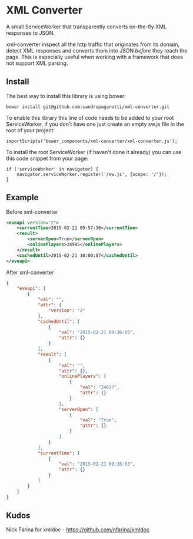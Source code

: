 # XML Converter

A small ServiceWorker that transparently converts on-the-fly XML responses to JSON. 

xml-converter inspect all the http traffic that originates from its domain, detect
XML responses and converts them into JSON _before_ they reach the page. This is 
especially useful when working with a framework that does not support XML parsing.

## Install

The best way to install this library is using bower: 
```
bower install git@github.com:sandropaganotti/xml-converter.git
```

To enable this library this line of code needs to be added to your root 
ServiceWorker, if you don't have one just create an empty sw.js file in the 
root of your project:

```
importScripts('bower_components/xml-converter/xml-converter.js');
```

To install the root ServiceWorker (if haven't done it already) you can use this
code snippet from your page:

```
if ('serviceWorker' in navigator) {
    navigator.serviceWorker.register('/sw.js', {scope: '/'});
}
```

## Example 

Before xml-converter

```xml
<eveapi version="2">
    <currentTime>2015-02-21 09:57:30</currentTime>
    <result>
        <serverOpen>True</serverOpen>
        <onlinePlayers>24985</onlinePlayers>
    </result>
    <cachedUntil>2015-02-21 10:00:07</cachedUntil>
</eveapi>
```

After xml-converter

```json
{
    "eveapi": [
        {
            "val": "",
            "attr": {
                "version": "2"
            },
            "cachedUntil": [
                {
                    "val": "2015-02-21 09:36:05",
                    "attr": {}
                }
            ],
            "result": [
                {
                    "val": "",
                    "attr": {},
                    "onlinePlayers": [
                        {
                            "val": "24637",
                            "attr": {}
                        }
                    ],
                    "serverOpen": [
                        {
                            "val": "True",
                            "attr": {}
                        }
                    ]
                }
            ],
            "currentTime": [
                {
                    "val": "2015-02-21 09:35:53",
                    "attr": {}
                }
            ]
        }
    ]
}
```

## Kudos

Nick Farina for xmldoc - https://github.com/nfarina/xmldoc